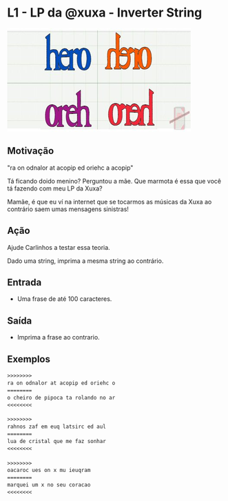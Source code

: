 # L1 - LP da @xuxa - Inverter String

![_](cover.jpg)

## Motivação

"ra on odnalor at acopip ed oriehc a acopip"

Tá ficando doido menino? Perguntou a mãe. Que marmota é essa que você tá fazendo com meu LP da Xuxa?

Mamãe, é que eu ví na internet que se tocarmos as músicas da Xuxa ao contrário saem umas mensagens sinistras!

## Ação

Ajude Carlinhos a testar essa teoria.

Dado uma string, imprima a mesma string ao contrário.

## Entrada

* Uma frase de até 100 caracteres.

## Saída

* Imprima a frase ao contrario.

## Exemplos

``` txt
>>>>>>>>
ra on odnalor at acopip ed oriehc o
========
o cheiro de pipoca ta rolando no ar
<<<<<<<<

>>>>>>>>
rahnos zaf em euq latsirc ed aul
========
lua de cristal que me faz sonhar
<<<<<<<<

>>>>>>>>
oacaroc ues on x mu ieuqram
========
marquei um x no seu coracao
<<<<<<<<
```
